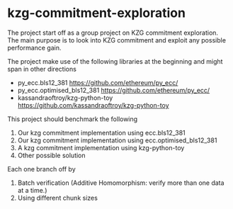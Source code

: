 # kzg-commitment-exploration

The project start off as a group project on KZG commitment exploration. The main purpose is to look into KZG commitment and exploit any possible performance gain.

The project make use of the following libraries at the beginning and might span in other directions
* py_ecc.bls12_381               https://github.com/ethereum/py_ecc/
* py_ecc.optimised_bls12_381     https://github.com/ethereum/py_ecc/
* kassandraoftroy/kzg-python-toy https://github.com/kassandraoftroy/kzg-python-toy

This project should benchmark the following
1) Our kzg commitment implementation using ecc.bls12_381
2) Our kzg commitment implementation using ecc.optimised_bls12_381
3) A kzg commitment implementation using kzg-python-toy
4) Other possible solution

Each one branch off by
1) Batch verification (Additive Homomorphism: verify more than one data at a time.)
2) Using different chunk sizes

